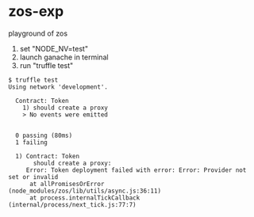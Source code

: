 # zos-exp
playground of zos

1. set "NODE_NV=test"
2. launch ganache in terminal
3. run "truffle test"

```
$ truffle test
Using network 'development'.

  Contract: Token
    1) should create a proxy
    > No events were emitted


  0 passing (80ms)
  1 failing

  1) Contract: Token
       should create a proxy:
     Error: Token deployment failed with error: Error: Provider not set or invalid
      at allPromisesOrError (node_modules/zos/lib/utils/async.js:36:11)
      at process.internalTickCallback (internal/process/next_tick.js:77:7)
```
